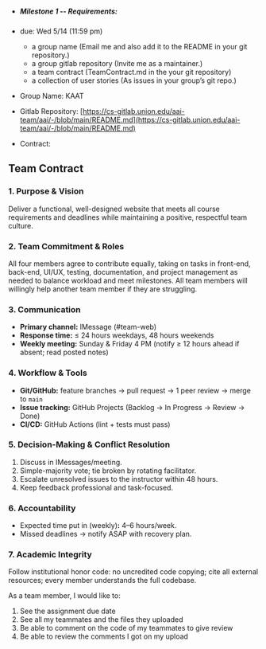* ##### **Milestone 1 \-- Requirements:**

* due: Wed 5/14 (11:59 pm)  
  * a group name (Email me and also add it to the README in your git repository.)  
  * a group gitlab repository (Invite me as a maintainer.)  
  * a team contract (TeamContract.md in the your git repository)  
  * a collection of user stories (As issues in your group’s git repo.)

* Group Name: KAAT  
* Gitlab Repository: [https://cs-gitlab.union.edu/aai-team/aai/-/blob/main/README.md](https://cs-gitlab.union.edu/aai-team/aai/-/blob/main/README.md)  
* Contract:

## **Team Contract** 

### **1\. Purpose & Vision**

Deliver a functional, well-designed website that meets all course requirements and deadlines while maintaining a positive, respectful team culture.

### **2\. Team Commitment & Roles**

All four members agree to contribute equally, taking on tasks in front-end, back-end, UI/UX, testing, documentation, and project management as needed to balance workload and meet milestones. All team members will willingly help another team member if they are struggling.

### **3\. Communication**

* **Primary channel:** IMessage (\#team-web)  
* **Response time:** ≤ 24 hours weekdays, 48 hours weekends  
* **Weekly meeting:** Sunday & Friday 4 PM (notify ≥ 12 hours ahead if absent; read posted notes)

### **4\. Workflow & Tools**

* **Git/GitHub:** feature branches → pull request → 1 peer review → merge to `main`  
* **Issue tracking:** GitHub Projects (Backlog → In Progress → Review → Done)  
* **CI/CD:** GitHub Actions (lint \+ tests must pass)

### **5\. Decision-Making & Conflict Resolution**

1. Discuss in IMessages/meeting.  
2. Simple-majority vote; tie broken by rotating facilitator.  
3. Escalate unresolved issues to the instructor within 48 hours.  
4. Keep feedback professional and task-focused.

### **6\. Accountability**

* Expected time put in (weekly)**:** 4–6 hours/week.  
* Missed deadlines → notify ASAP with recovery plan.

### **7\. Academic Integrity**

Follow institutional honor code: no uncredited code copying; cite all external resources; every member understands the full codebase.

As a team member, I would like to:

1. See the assignment due date  
2. See all my teammates and the files they uploaded  
3. Be able to comment on the code of my teammates to give review  
4. Be able to review the comments I got on my upload